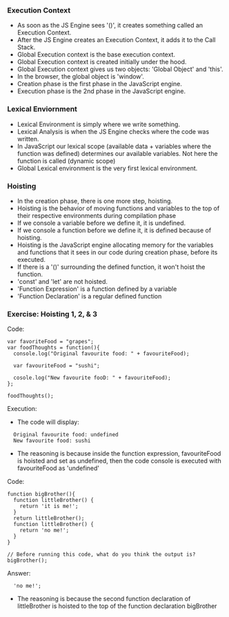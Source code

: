 ### Execution Context
  - As soon as the JS Engine sees '()', it creates something called an Execution Context.
  - After the JS Engine creates an Execution Context, it adds it to the Call Stack.
  - Global Execution context is the base execution context.
  - Global Execution context is created initially under the hood.
  - Global Execution context gives us two objects: 'Global Object' and 'this'.
  - In the browser, the global object is 'window'.
  - Creation phase is the first phase in the JavaScript engine.
  - Execution phase is the 2nd phase in the JavaScript engine.
  
### Lexical Enviornment
  - Lexical Environment is simply where we write something.
  - Lexical Analysis is when the JS Engine checks where the code was written.
  - In JavaScript our lexical scope (available data + variables where the function was defined) determines our available variables. Not here the function is called (dynamic scope)
  - Global Lexical environment is the very first lexical environment.

### Hoisting
  - In the creation phase, there is one more step, hoisting.
  - Hoisting is the behavior of moving functions and variables to the top of their respective environments during compilation phase
  - If we console a variable before we define it, it is undefined.
  - If we console a function before we define it, it is defined because of hoisting.
  - Hoisting is the JavaScript engine allocating memory for the variables and functions that it sees in our code during creation phase, before its executed.
  - If there is a '()' surrounding the defined function, it won't hoist the function.
  - 'const' and 'let' are not hoisted.
  - 'Function Expression' is a function defined by a variable
  - 'Function Declaration' is a regular defined function
  
### Exercise: Hoisting 1, 2, & 3

  Code:
  ```
  var favoriteFood = "grapes";
  var foodThoughts = function(){
    console.log("Original favourite food: " + favouriteFood);
    
    var favouriteFood = "sushi";
    
    cosole.log("New favourite fooD: " + favouriteFood);
  };
  
  foodThoughts();
  ```
  
  Execution:
  - The code will display:
  ```
    Original favourite food: undefined
    New favourite food: sushi
  ```
  - The reasoning is because inside the function expression, favouriteFood is hoisted and set as undefined, then the code console is executed with favouriteFood as 'undefined'
  
  Code:
  ```
  function bigBrother(){
    function littleBrother() {
      return 'it is me!';
    }
    return littleBrother();
    function littleBrother() {
      return 'no me!';
    }
  }

  // Before running this code, what do you think the output is?
  bigBrother();
  ```
  
  Answer:
  ```
    'no me!';
  ```
  - The reasoning is because the second function declaration of littleBrother is hoisted to the top of the function declaration bigBrother 
  
  
  
